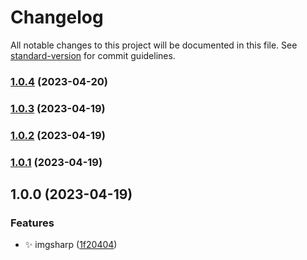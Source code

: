 # Changelog

All notable changes to this project will be documented in this file. See [standard-version](https://github.com/conventional-changelog/standard-version) for commit guidelines.

### [1.0.4](https://github.com/shayeLee/imgsharp/compare/v1.0.3...v1.0.4) (2023-04-20)

### [1.0.3](https://github.com/shayeLee/imgsharp/compare/v1.0.2...v1.0.3) (2023-04-19)

### [1.0.2](https://github.com/shayeLee/imgsharp/compare/v1.0.1...v1.0.2) (2023-04-19)

### [1.0.1](https://github.com/shayeLee/imgsharp/compare/v1.0.0...v1.0.1) (2023-04-19)

## 1.0.0 (2023-04-19)


### Features

* ✨ imgsharp ([1f20404](https://github.com/shayeLee/imgsharp/commit/1f20404e536191363d152643a86bf2766bc86216))
